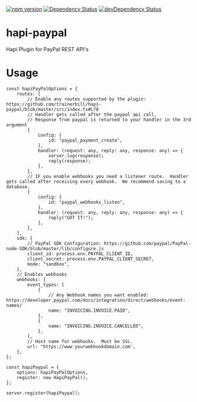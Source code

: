 [![npm version](https://badge.fury.io/js/hapi-paypal.svg)](https://badge.fury.io/js/hapi-paypal)
[![Dependency Status](https://david-dm.org/trainerbill/paypal-hapi.svg)](https://david-dm.org/trainerbill/paypal-hapi)
[![devDependency Status](https://david-dm.org/trainerbill/paypal-hapi/dev-status.svg)](https://david-dm.org/trainerbill/paypal-hapi#info=devDependencies)
# hapi-paypal
Hapi Plugin for PayPal REST API's

# Usage

```
const hapiPayPalOptions = {
    routes: [
        // Enable any routes supported by the plugin:  https://github.com/trainerbill/hapi-paypal/blob/master/src/index.ts#L78
        // Handler gets called after the paypal api call.
        // Response from paypal is returned to your handler in the 3rd argument
        {
            config: {
                id: "paypal_payment_create",
            },
            handler: (request: any, reply: any, response: any) => {
                server.log(response);
                reply(response);
            },
        },
        // IF you enable webhooks you need a listener route.  Handler gets called after receiving every webhook.  We recommend saving to a database.
        {
            config: {
                id: "paypal_webhooks_listen",
            },
            handler: (request: any, reply: any, response: any) => {
                reply("GOT IT!");
            },
        },
    ],
    sdk: {
        // PayPal SDK Configuration: https://github.com/paypal/PayPal-node-SDK/blob/master/lib/configure.js
        client_id: process.env.PAYPAL_CLIENT_ID,
        client_secret: process.env.PAYPAL_CLIENT_SECRET,
        mode: "sandbox",
    },
    // Enables webhooks
    webhooks: {
        event_types: [
            {
                // Any Webhook names you want enabled: https://developer.paypal.com/docs/integration/direct/webhooks/event-names/
                name: "INVOICING.INVOICE.PAID",
            },
            {
                name: "INVOICING.INVOICE.CANCELLED",
            },
        ],
        // Host name for webhooks.  Must be SSL.
        url: "https://www.yourwebhookdomain.com',
    },
};

const hapiPaypal = {
    options: hapiPayPalOptions,
    register: new HapiPayPal(),
};

server.register(hapiPaypal);
```

